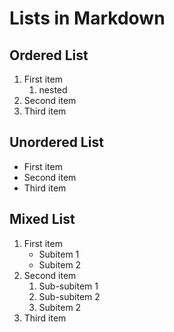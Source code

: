 # Lists in Markdown

## Ordered List

1. First item
   1. nested
2. Second item
3. Third item

## Unordered List

- First item
- Second item
- Third item

## Mixed List

1. First item
   - Subitem 1
   - Subitem 2
2. Second item
   1. Sub-subitem 1
   2. Sub-subitem 2
   3. Subitem 2
3. Third item
